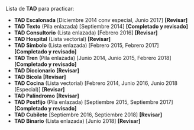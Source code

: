 Lista de **TAD** para practicar:
- **TAD Escalonada** [Diciembre 2014 conv especial, Junio 2017] **[Revisar]**
- **TAD Texto** (Pila enlazada) [Septiembre 2014] **[Completado y revisado]**
- **TAD Consultorio** (Lista enlazada) [Febrero 2016] **[Revisar]**
- **TAD Hospital** (Lista vectorial) **[Revisar]**
- **TAD Símbolo** (Lista enlazada) [Febrero 2015, Febrero 2017] **[Completado y revisado]**
- **TAD Tren** (Pila enlazada) [Junio 2014, Junio 2015, Febrero 2018] **[Completado y revisado]**
- **TAD Diccionario** **[Revisar]**
- **TAD Bicola** **[Revisar]**
- **TAD Cocina** (Lista vectorial) [Febrero 2014, Junio 2016, Junio 2018 (Especial)] **[Revisar]**
- **TAD Palíndromo** **[Revisar]**
- **TAD Postfijo** (Pila enlazada) [Septiembre 2015, Septiembre 2017] **[Completado y revisado]**
- **TAD Cubilete** [Septiembre 2016, Septiembre 2018] **[Revisar]**
- **TAD Binario** (Lista enlazada) [Junio 2018] **[Revisar]**

